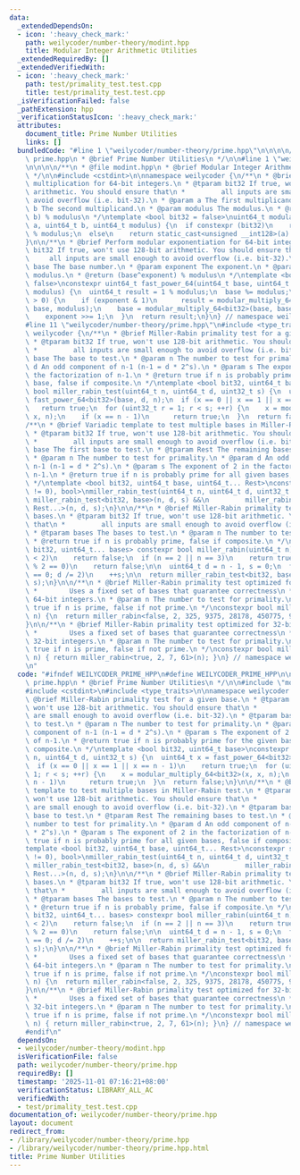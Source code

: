 ```yaml
---
data:
  _extendedDependsOn:
  - icon: ':heavy_check_mark:'
    path: weilycoder/number-theory/modint.hpp
    title: Modular Integer Arithmetic Utilities
  _extendedRequiredBy: []
  _extendedVerifiedWith:
  - icon: ':heavy_check_mark:'
    path: test/primality_test.test.cpp
    title: test/primality_test.test.cpp
  _isVerificationFailed: false
  _pathExtension: hpp
  _verificationStatusIcon: ':heavy_check_mark:'
  attributes:
    document_title: Prime Number Utilities
    links: []
  bundledCode: "#line 1 \"weilycoder/number-theory/prime.hpp\"\n\n\n\n/**\n * @file\
    \ prime.hpp\n * @brief Prime Number Utilities\n */\n\n#line 1 \"weilycoder/number-theory/modint.hpp\"\
    \n\n\n\n/**\n * @file modint.hpp\n * @brief Modular Integer Arithmetic Utilities\n\
    \ */\n\n#include <cstdint>\n\nnamespace weilycoder {\n/**\n * @brief Perform modular\
    \ multiplication for 64-bit integers.\n * @tparam bit32 If true, won't use 128-bit\
    \ arithmetic. You should ensure that\n *         all inputs are small enough to\
    \ avoid overflow (i.e. bit-32).\n * @param a The first multiplicand.\n * @param\
    \ b The second multiplicand.\n * @param modulus The modulus.\n * @return (a *\
    \ b) % modulus\n */\ntemplate <bool bit32 = false>\nuint64_t modular_multiply_64(uint64_t\
    \ a, uint64_t b, uint64_t modulus) {\n  if constexpr (bit32)\n    return a * b\
    \ % modulus;\n  else\n    return static_cast<unsigned __int128>(a) * b % modulus;\n\
    }\n\n/**\n * @brief Perform modular exponentiation for 64-bit integers.\n * @tparam\
    \ bit32 If true, won't use 128-bit arithmetic. You should ensure that\n *    \
    \     all inputs are small enough to avoid overflow (i.e. bit-32).\n * @param\
    \ base The base number.\n * @param exponent The exponent.\n * @param modulus The\
    \ modulus.\n * @return (base^exponent) % modulus\n */\ntemplate <bool bit32 =\
    \ false>\nconstexpr uint64_t fast_power_64(uint64_t base, uint64_t exponent, uint64_t\
    \ modulus) {\n  uint64_t result = 1 % modulus;\n  base %= modulus;\n  while (exponent\
    \ > 0) {\n    if (exponent & 1)\n      result = modular_multiply_64<bit32>(result,\
    \ base, modulus);\n    base = modular_multiply_64<bit32>(base, base, modulus);\n\
    \    exponent >>= 1;\n  }\n  return result;\n}\n} // namespace weilycoder\n\n\n\
    #line 11 \"weilycoder/number-theory/prime.hpp\"\n#include <type_traits>\n\nnamespace\
    \ weilycoder {\n/**\n * @brief Miller-Rabin primality test for a given base.\n\
    \ * @tparam bit32 If true, won't use 128-bit arithmetic. You should ensure that\n\
    \ *         all inputs are small enough to avoid overflow (i.e. bit-32).\n * @tparam\
    \ base The base to test.\n * @param n The number to test for primality.\n * @param\
    \ d An odd component of n-1 (n-1 = d * 2^s).\n * @param s The exponent of 2 in\
    \ the factorization of n-1.\n * @return true if n is probably prime for the given\
    \ base, false if composite.\n */\ntemplate <bool bit32, uint64_t base>\nconstexpr\
    \ bool miller_rabin_test(uint64_t n, uint64_t d, uint32_t s) {\n  uint64_t x =\
    \ fast_power_64<bit32>(base, d, n);\n  if (x == 0 || x == 1 || x == n - 1)\n \
    \   return true;\n  for (uint32_t r = 1; r < s; ++r) {\n    x = modular_multiply_64<bit32>(x,\
    \ x, n);\n    if (x == n - 1)\n      return true;\n  }\n  return false;\n}\n\n\
    /**\n * @brief Variadic template to test multiple bases in Miller-Rabin test.\n\
    \ * @tparam bit32 If true, won't use 128-bit arithmetic. You should ensure that\n\
    \ *         all inputs are small enough to avoid overflow (i.e. bit-32).\n * @tparam\
    \ base The first base to test.\n * @tparam Rest The remaining bases to test.\n\
    \ * @param n The number to test for primality.\n * @param d An odd component of\
    \ n-1 (n-1 = d * 2^s).\n * @param s The exponent of 2 in the factorization of\
    \ n-1.\n * @return true if n is probably prime for all given bases, false if composite.\n\
    \ */\ntemplate <bool bit32, uint64_t base, uint64_t... Rest>\nconstexpr std::enable_if_t<(sizeof...(Rest)\
    \ != 0), bool>\nmiller_rabin_test(uint64_t n, uint64_t d, uint32_t s) {\n  return\
    \ miller_rabin_test<bit32, base>(n, d, s) &&\n         miller_rabin_test<bit32,\
    \ Rest...>(n, d, s);\n}\n\n/**\n * @brief Miller-Rabin primality test using multiple\
    \ bases.\n * @tparam bit32 If true, won't use 128-bit arithmetic. You should ensure\
    \ that\n *         all inputs are small enough to avoid overflow (i.e. bit-32).\n\
    \ * @tparam bases The bases to test.\n * @param n The number to test for primality.\n\
    \ * @return true if n is probably prime, false if composite.\n */\ntemplate <bool\
    \ bit32, uint64_t... bases> constexpr bool miller_rabin(uint64_t n) {\n  if (n\
    \ < 2)\n    return false;\n  if (n == 2 || n == 3)\n    return true;\n  if (n\
    \ % 2 == 0)\n    return false;\n\n  uint64_t d = n - 1, s = 0;\n  for (; d % 2\
    \ == 0; d /= 2)\n    ++s;\n\n  return miller_rabin_test<bit32, bases...>(n, d,\
    \ s);\n}\n\n/**\n * @brief Miller-Rabin primality test optimized for 64-bit integers.\n\
    \ *        Uses a fixed set of bases that guarantee correctness\n *        for\
    \ 64-bit integers.\n * @param n The number to test for primality.\n * @return\
    \ true if n is prime, false if not prime.\n */\nconstexpr bool miller_rabin64(uint64_t\
    \ n) {\n  return miller_rabin<false, 2, 325, 9375, 28178, 450775, 9780504, 1795265022>(n);\n\
    }\n\n/**\n * @brief Miller-Rabin primality test optimized for 32-bit integers.\n\
    \ *        Uses a fixed set of bases that guarantee correctness\n *        for\
    \ 32-bit integers.\n * @param n The number to test for primality.\n * @return\
    \ true if n is prime, false if not prime.\n */\nconstexpr bool miller_rabin32(uint32_t\
    \ n) { return miller_rabin<true, 2, 7, 61>(n); }\n} // namespace weilycoder\n\n\
    \n"
  code: "#ifndef WEILYCODER_PRIME_HPP\n#define WEILYCODER_PRIME_HPP\n\n/**\n * @file\
    \ prime.hpp\n * @brief Prime Number Utilities\n */\n\n#include \"modint.hpp\"\n\
    #include <cstdint>\n#include <type_traits>\n\nnamespace weilycoder {\n/**\n *\
    \ @brief Miller-Rabin primality test for a given base.\n * @tparam bit32 If true,\
    \ won't use 128-bit arithmetic. You should ensure that\n *         all inputs\
    \ are small enough to avoid overflow (i.e. bit-32).\n * @tparam base The base\
    \ to test.\n * @param n The number to test for primality.\n * @param d An odd\
    \ component of n-1 (n-1 = d * 2^s).\n * @param s The exponent of 2 in the factorization\
    \ of n-1.\n * @return true if n is probably prime for the given base, false if\
    \ composite.\n */\ntemplate <bool bit32, uint64_t base>\nconstexpr bool miller_rabin_test(uint64_t\
    \ n, uint64_t d, uint32_t s) {\n  uint64_t x = fast_power_64<bit32>(base, d, n);\n\
    \  if (x == 0 || x == 1 || x == n - 1)\n    return true;\n  for (uint32_t r =\
    \ 1; r < s; ++r) {\n    x = modular_multiply_64<bit32>(x, x, n);\n    if (x ==\
    \ n - 1)\n      return true;\n  }\n  return false;\n}\n\n/**\n * @brief Variadic\
    \ template to test multiple bases in Miller-Rabin test.\n * @tparam bit32 If true,\
    \ won't use 128-bit arithmetic. You should ensure that\n *         all inputs\
    \ are small enough to avoid overflow (i.e. bit-32).\n * @tparam base The first\
    \ base to test.\n * @tparam Rest The remaining bases to test.\n * @param n The\
    \ number to test for primality.\n * @param d An odd component of n-1 (n-1 = d\
    \ * 2^s).\n * @param s The exponent of 2 in the factorization of n-1.\n * @return\
    \ true if n is probably prime for all given bases, false if composite.\n */\n\
    template <bool bit32, uint64_t base, uint64_t... Rest>\nconstexpr std::enable_if_t<(sizeof...(Rest)\
    \ != 0), bool>\nmiller_rabin_test(uint64_t n, uint64_t d, uint32_t s) {\n  return\
    \ miller_rabin_test<bit32, base>(n, d, s) &&\n         miller_rabin_test<bit32,\
    \ Rest...>(n, d, s);\n}\n\n/**\n * @brief Miller-Rabin primality test using multiple\
    \ bases.\n * @tparam bit32 If true, won't use 128-bit arithmetic. You should ensure\
    \ that\n *         all inputs are small enough to avoid overflow (i.e. bit-32).\n\
    \ * @tparam bases The bases to test.\n * @param n The number to test for primality.\n\
    \ * @return true if n is probably prime, false if composite.\n */\ntemplate <bool\
    \ bit32, uint64_t... bases> constexpr bool miller_rabin(uint64_t n) {\n  if (n\
    \ < 2)\n    return false;\n  if (n == 2 || n == 3)\n    return true;\n  if (n\
    \ % 2 == 0)\n    return false;\n\n  uint64_t d = n - 1, s = 0;\n  for (; d % 2\
    \ == 0; d /= 2)\n    ++s;\n\n  return miller_rabin_test<bit32, bases...>(n, d,\
    \ s);\n}\n\n/**\n * @brief Miller-Rabin primality test optimized for 64-bit integers.\n\
    \ *        Uses a fixed set of bases that guarantee correctness\n *        for\
    \ 64-bit integers.\n * @param n The number to test for primality.\n * @return\
    \ true if n is prime, false if not prime.\n */\nconstexpr bool miller_rabin64(uint64_t\
    \ n) {\n  return miller_rabin<false, 2, 325, 9375, 28178, 450775, 9780504, 1795265022>(n);\n\
    }\n\n/**\n * @brief Miller-Rabin primality test optimized for 32-bit integers.\n\
    \ *        Uses a fixed set of bases that guarantee correctness\n *        for\
    \ 32-bit integers.\n * @param n The number to test for primality.\n * @return\
    \ true if n is prime, false if not prime.\n */\nconstexpr bool miller_rabin32(uint32_t\
    \ n) { return miller_rabin<true, 2, 7, 61>(n); }\n} // namespace weilycoder\n\n\
    #endif\n"
  dependsOn:
  - weilycoder/number-theory/modint.hpp
  isVerificationFile: false
  path: weilycoder/number-theory/prime.hpp
  requiredBy: []
  timestamp: '2025-11-01 07:16:21+08:00'
  verificationStatus: LIBRARY_ALL_AC
  verifiedWith:
  - test/primality_test.test.cpp
documentation_of: weilycoder/number-theory/prime.hpp
layout: document
redirect_from:
- /library/weilycoder/number-theory/prime.hpp
- /library/weilycoder/number-theory/prime.hpp.html
title: Prime Number Utilities
---
```

